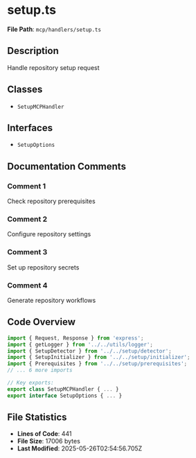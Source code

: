 # setup.ts

**File Path**: `mcp/handlers/setup.ts`

## Description

Handle repository setup request

## Classes

- `SetupMCPHandler`

## Interfaces

- `SetupOptions`

## Documentation Comments

### Comment 1

Check repository prerequisites

### Comment 2

Configure repository settings

### Comment 3

Set up repository secrets

### Comment 4

Generate repository workflows

## Code Overview

```typescript
import { Request, Response } from 'express';
import { getLogger } from '../../utils/logger';
import { SetupDetector } from '../../setup/detector';
import { SetupInitializer } from '../../setup/initializer';
import { Prerequisites } from '../../setup/prerequisites';
// ... 6 more imports

// Key exports:
export class SetupMCPHandler { ... }
export interface SetupOptions { ... }
```

## File Statistics

- **Lines of Code**: 441
- **File Size**: 17006 bytes
- **Last Modified**: 2025-05-26T02:54:56.705Z

